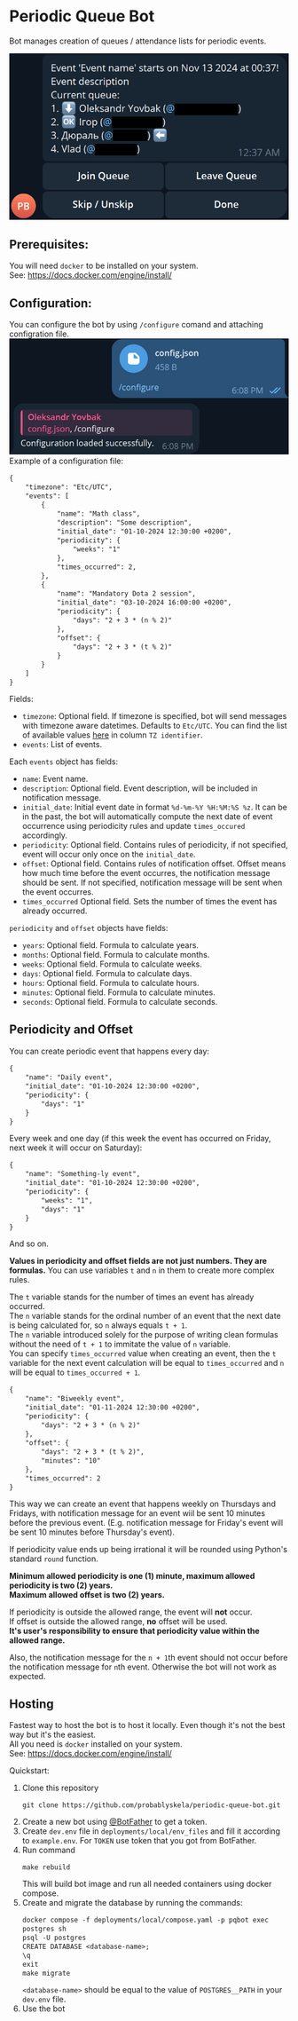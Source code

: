 # Periodic Queue Bot
Bot manages creation of queues / attendance lists for periodic events.

![Notification message example](assets/images/notification_message_example.jpg "Notification message example")

## Prerequisites:
You will need `docker` to be installed on your system.  
See: https://docs.docker.com/engine/install/

## Configuration:
You can configure the bot by using `/configure` comand and attaching configration file.
![Bot configuration example](assets/images/configure_command_example.jpg "Bot configuration example")
Example of a configuration file:
```
{
    "timezone": "Etc/UTC",
    "events": [
        {
            "name": "Math class",
            "description": "Some description",
            "initial_date": "01-10-2024 12:30:00 +0200",
            "periodicity": {
                "weeks": "1"
            },
            "times_occurred": 2,
        },
        {
            "name": "Mandatory Dota 2 session",
            "initial_date": "03-10-2024 16:00:00 +0200",
            "periodicity": {
                "days": "2 + 3 * (n % 2)"
            },
            "offset": {
                "days": "2 + 3 * (t % 2)"
            }
        }
    ]
}
```
Fields:
- `timezone`: Optional field. If timezone is specified, bot will send messages with timezone aware datetimes. Defaults to `Etc/UTC`. You can find the list of available values [here](https://en.wikipedia.org/wiki/List_of_tz_database_time_zones) in column `TZ identifier`.
- `events`: List of events.

Each `events` object has fields:
- `name`: Event name.
- `description`: Optional field. Event description, will be included in notification message.
- `initial_date`: Initial event date in format `%d-%m-%Y %H:%M:%S %z`. It can be in the past, the bot will automatically compute the next date of event occurrence using periodicity rules and update `times_occured` accordingly.
- `periodicity`: Optional field. Contains rules of periodicity, if not specified, event will occur only once on the `initial_date`.
- `offset`: Optional field. Contains rules of notification offset. Offset means how much time before the event occurres, the notification message should be sent. If not specified, notification message will be sent when the event occurres.
- `times_occurred` Optional field. Sets the number of times the event has already occurred.

`periodicity` and `offset` objects have fields:
- `years`: Optional field. Formula to calculate years.
- `months`: Optional field. Formula to calculate months.
- `weeks`: Optional field. Formula to calculate weeks.
- `days`: Optional field. Formula to calculate days.
- `hours`: Optional field. Formula to calculate hours.
- `minutes`: Optional field. Formula to calculate minutes.
- `seconds`: Optional field. Formula to calculate seconds.

## Periodicity and Offset
You can create periodic event that happens every day:
```
{
    "name": "Daily event",
    "initial_date": "01-10-2024 12:30:00 +0200",
    "periodicity": {
        "days": "1"
    }
}
```
Every week and one day (if this week the event has occurred on Friday, next week it will occur on Saturday):
```
{
    "name": "Something-ly event",
    "initial_date": "01-10-2024 12:30:00 +0200",
    "periodicity": {
        "weeks": "1",
        "days": "1"
    }
}
```
And so on.

**Values in periodicity and offset fields are not just numbers. They are formulas.**
You can use variables `t` and `n` in them to create more complex rules.

The `t` variable stands for the number of times an event has already occurred.  
The `n` variable stands for the ordinal number of an event that the next date is being
calculated for, so `n` always equals `t + 1`.  
The `n` variable introduced solely for the purpose of writing clean formulas without the
need of `t + 1` to immitate the value of `n` variable.  
You can specify `times_occurred` value when creating an event, then the `t` variable
for the next event calculation will be equal to `times_occurred` and `n` will be
equal to `times_occurred + 1`.

```
{
    "name": "Biweekly event",
    "initial_date": "01-11-2024 12:30:00 +0200",
    "periodicity": {
        "days": "2 + 3 * (n % 2)"
    },
    "offset": {
        "days": "2 + 3 * (t % 2)",
        "minutes": "10"
    },
    "times_occurred": 2
}
```
This way we can create an event that happens weekly on Thursdays and Fridays,
with notification message for an event wiil be sent 10 minutes before the previous event.
(E.g. notification message for Friday's event will be sent 10 minutes before Thursday's event).

If periodicity value ends up being irrational it will be rounded using Python's standard `round` function.

**Minimum allowed periodicity is one (1) minute, maximum allowed periodicity is two (2) years.**  
**Maximum allowed offset is two (2) years.**

If periodicity is outside the allowed range, the event will **not** occur.  
If offset is outside the allowed range, **no** offset will be used.  
**It's user's responsibility to ensure that periodicity value within the allowed range.**  

Also, the notification message for the `n + 1`th event should not occur before
the notification message for `n`th event. Otherwise the bot will not work as expected.

## Hosting
Fastest way to host the bot is to host it locally. Even though it's not the best way but it's the easiest.  
All you need is `docker` installed on your system.  
See: https://docs.docker.com/engine/install/

Quickstart:
1. Clone this repository
    ```
    git clone https://github.com/probablyskela/periodic-queue-bot.git
    ```
2. Create a new bot using [@BotFather](https://telegram.me/BotFather) to get a token.
3. Create `dev.env` file in `deployments/local/env_files` and fill it according to `example.env`. For `TOKEN` use token that you got from BotFather.
4. Run command
    ```
    make rebuild
    ```
    This will build bot image and run all needed containers using docker compose.
5. Create and migrate the database by running the commands:
    ```
    docker compose -f deployments/local/compose.yaml -p pqbot exec postgres sh
    psql -U postgres
    CREATE DATABASE <database-name>;
    \q
    exit
    make migrate
    ```
    `<database-name>` should be equal to the value of `POSTGRES__PATH` in your `dev.env` file.
6. Use the bot
